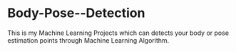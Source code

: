 # Body-Pose--Detection
This is my Machine Learning Projects which can detects your body or pose estimation points through Machine Learning Algorithm.
